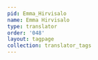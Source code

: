 ```yaml
---
pid: Emma_Hirvisalo
name: Emma Hirvisalo
type: translator
order: '048'
layout: tagpage
collection: translator_tags
---
```

